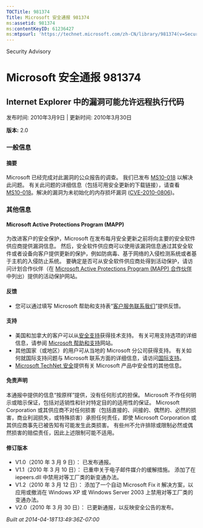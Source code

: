 ```yaml
---
TOCTitle: 981374
Title: Microsoft 安全通报 981374
ms:assetid: 981374
ms:contentKeyID: 61236427
ms:mtpsurl: 'https://technet.microsoft.com/zh-CN/library/981374(v=Security.10)'
---
```


Security Advisory

Microsoft 安全通报 981374
=========================

Internet Explorer 中的漏洞可能允许远程执行代码
----------------------------------------------

发布时间: 2010年3月9日 | 更新时间: 2010年3月30日

**版本:** 2.0

### 一般信息

#### 摘要

Microsoft 已经完成对此漏洞的公众报告的调查。 我们已发布 [MS10-018](http://go.microsoft.com/fwlink/?linkid=182969) 以解决此问题。 有关此问题的详细信息（包括可用安全更新的下载链接），请查看 [MS10-018](http://go.microsoft.com/fwlink/?linkid=182969)。解决的漏洞为未初始化的内存损坏漏洞 ([CVE-2010-0806](http://www.cve.mitre.org/cgi-bin/cvename.cgi?name=cve-2010-0806))。

### 其他信息

#### Microsoft Active Protections Program (MAPP)

为改进客户的安全保护，Microsoft 在发布每月安全更新之前将向主要的安全软件供应商提供漏洞信息。 然后，安全软件供应商可以使用该漏洞信息通过其安全软件或者设备向客户提供更新的保护，例如防病毒、基于网络的入侵检测系统或者基于主机的入侵防止系统。 要确定是否可从安全软件供应商处得到活动保护，请访问计划合作伙伴（在 [Microsoft Active Protections Program (MAPP) 合作伙伴](http://www.microsoft.com/security/msrc/mapp/partners.mspx)中列出）提供的活动保护网站。

#### 反馈

-   您可以通过填写 Microsoft 帮助和支持表“[客户服务联系我们](https://support.microsoft.com/common/survey.aspx?scid=sw;en;1257&amp;showpage=1&amp;ws=technet&amp;sd=tech)”提供反馈。

#### 支持

-   美国和加拿大的客户可以从[安全支持](http://go.microsoft.com/fwlink/?linkid=21131)获得技术支持。 有关可用支持选项的详细信息，请参阅 [Microsoft 帮助和支持](http://support.microsoft.com/)网站。
-   其他国家（或地区）的用户可从当地的 Microsoft 分公司获得支持。 有关如何就国际支持问题与 Microsoft 联系方面的详细信息，请访问[国际支持](http://go.microsoft.com/fwlink/?linkid=21155)。
-   [Microsoft TechNet 安全](http://go.microsoft.com/fwlink/?linkid=21132)提供有关 Microsoft 产品中安全性的其他信息。

#### 免责声明

本通报中提供的信息“按原样”提供，没有任何形式的担保。 Microsoft 不作任何明示或暗示保证，包括对适销性和针对特定目的的适用性的保证。 Microsoft Corporation 或其供应商不对任何损害（包括直接的、间接的、偶然的、必然的损害，商业利润损失，或特殊损害）承担任何责任，即使 Microsoft Corporation 或其供应商事先已被告知有可能发生此类损害。 有些州不允许排除或限制必然或偶然损害的赔偿责任，因此上述限制可能不适用。

#### 修订版本

-   V1.0（2010 年 3 月 9 日）： 已发布通报。
-   V1.1（2010 年 3 月 10 日）： 已重申关于电子邮件媒介的缓解措施。 添加了在 iepeers.dll 中禁用对等工厂类的新变通办法。
-   V1.2（2010 年 3 月 12 日）： 添加了一个自动 Microsoft Fix it 解决方案，以应用或撤消在 Windows XP 或 Windows Server 2003 上禁用对等工厂类的变通办法。
-   V2.0（2010 年 3 月 30 日）： 已更新通报，以反映安全公告的发布。

*Built at 2014-04-18T13:49:36Z-07:00*
